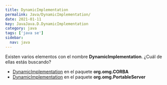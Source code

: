 ```yaml
---
title: DynamicImplementation
permalink: Java/DynamicImplementation/
date: 2021-01-11
key: JavaJava.D.DynamicImplementation
category: java
tags: ['java se']
sidebar: 
  nav: java
---
```


Existen varios elementos con el nombre **DynamicImplementation**. ¿Cuál de ellas estás buscando?
<ul>
<li><a href="/Java/DynamicImplementation-org-omg-CORBA/">DynamicImplementation</a> en el paquete <strong>org.omg.CORBA</strong></li>
<li><a href="/Java/DynamicImplementation-org-omg-PortableServer/">DynamicImplementation</a> en el paquete <strong>org.omg.PortableServer</strong></li>
<ul>
